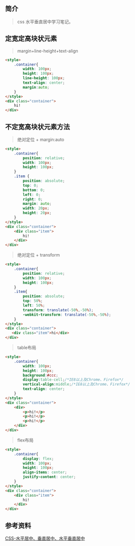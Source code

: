 ## 简介

>css 水平垂直居中学习笔记。

## 定宽定高块状元素

> margin+line-height+text-align

```html
<style>
    .container{
        width: 100px;
        height: 100px;
        line-height: 100px;
        text-align: center;
        margin:auto;
    }
</style>
<div class="container">
    hi!
</div>
```

## 不定宽高块状元素方法

> 绝对定位 + margin:auto

```html
<style>
    .container{
        position: relative;
        width: 100px;
        height: 100px;
    }
    .item {
        position: absolute;
        top: 0;
        bottom: 0;
        left: 0;
        right: 0;
        margin: auto;
        width: 20px;
        height: 20px;
    }
</style>
<div class="container">
    <div class="item">
        hi!
    </div>
</div>
```

> 绝对定位 + transform

```html
<style>
    .container{
        position: relative;
        width: 100px;
        height: 100px;
    }
    .item{
        position: absolute;
        top: 50%;
        left: 50%;
        transform: translate(-50%,-50%);
        -webkit-transform: translate(-50%,-50%);  
    }
</style>
<div class="container">
   <div class="item">hi</div>
</div>
```

> table布局

```html
<style>
    .container{
        width: 100px;
        height: 100px;
        background:#ccc;
        display:table-cell;/*IE8以上及Chrome、Firefox*/
        vertical-align:middle;/*IE8以上及Chrome、Firefox*/
        text-align: center;
    }
</style>
<div class="container">
    <div>
        <p>hi!</p>
        <p>hi!</p>
        <p>hi!</p>
    </div>
</div>
```

> flex布局

```html
<style>
    .container{
        display: flex;
        width: 100px;
        height: 100px;
        align-items: center;
        justify-content: center;
    }
</style>
<div class="container">
    <div class="item">
        hi!
    </div>
</div>
```

## 参考资料
[CSS-水平居中、垂直居中、水平垂直居中](https://segmentfault.com/a/1190000014116655)
